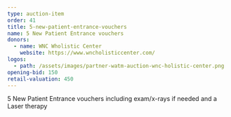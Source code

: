 ```yaml
---
type: auction-item
order: 41
title: 5-new-patient-entrance-vouchers
name: 5 New Patient Entrance vouchers
donors:
  - name: WNC Wholistic Center
    website: https://www.wncholisticcenter.com/
logos:
  - path: /assets/images/partner-watm-auction-wnc-holistic-center.png
opening-bid: 150
retail-valuation: 450
---
```


5 New Patient Entrance vouchers including exam/x-rays if needed and a Laser therapy
